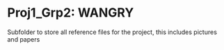 # Proj1_Grp2:  WANGRY

Subfolder to store all reference files for the project, this includes pictures and papers